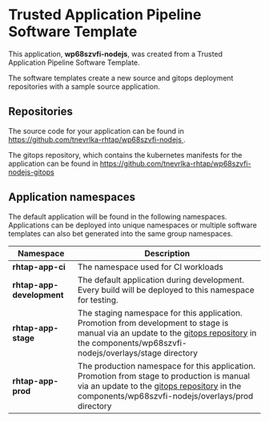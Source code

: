 # Trusted Application Pipeline Software Template

This application, **wp68szvfi-nodejs**, was created from a Trusted Application Pipeline Software Template.

The software templates create a new source and gitops deployment repositories with a sample source application. 

## Repositories

The source code for your application can be found in [https://github.com/tnevrlka-rhtap/wp68szvfi-nodejs ](https://github.com/tnevrlka-rhtap/wp68szvfi-nodejs ).
 
The gitops repository, which contains the kubernetes manifests for the application can be found in 
[https://github.com/tnevrlka-rhtap/wp68szvfi-nodejs-gitops ](https://github.com/tnevrlka-rhtap/wp68szvfi-nodejs-gitops ) 

## Application namespaces 

The default application will be found in the following namespaces. Applications can be deployed into unique namespaces or multiple software templates can also bet generated into the same group namespaces.  

|  Namespace   |  Description   |  
| -------- | -------- |
| **rhtap-app-ci** | The namespace used for CI workloads |
| **rhtap-app-development** | The default application during development. Every build will be deployed to this namespace for testing. |
| **rhtap-app-stage** | The staging namespace for this application. Promotion from development to stage is manual via an update to the [gitops repository](https://github.com/tnevrlka-rhtap/wp68szvfi-nodejs-gitops ) in the components/wp68szvfi-nodejs/overlays/stage directory |
| **rhtap-app-prod** | The production namespace for this application. Promotion from stage to production is manual via an update to the [gitops repository](https://github.com/tnevrlka-rhtap/wp68szvfi-nodejs-gitops ) in the components/wp68szvfi-nodejs/overlays/prod directory |